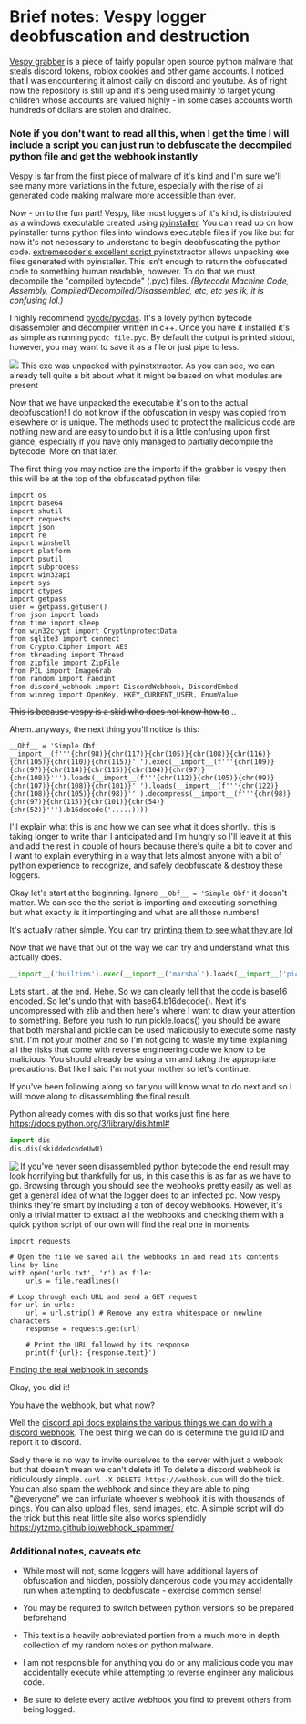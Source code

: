 # Brief notes: Vespy logger deobfuscation and destruction

[Vespy grabber](https://github.com/vesperlol/Vespy-Grabber-v2.0) is a piece of fairly popular open source python malware that steals discord tokens, roblox cookies and other game accounts.
I noticed that I was encountering it almost daily on discord and youtube. As of right now the repository is still up and it's being used mainly to target young children whose accounts are valued highly - in some cases accounts worth hundreds of dollars are stolen and drained.

### Note if you don't want to read all this, when I get the time I will include a script you can just run to debfuscate the decompiled python file and get the webhook instantly

Vespy is far from the first piece of malware of it's kind and I'm sure we'll see many more variations in the future, especially with the rise of ai generated code making malware more accessible than ever.

Now - on to the fun part! Vespy, like most loggers of it's kind, is distributed as a windows executable created using [pyinstaller](https://pyinstaller.org/en/stable/). You can read up on how pyinstaller turns python files into windows executable files if you like but for now it's not necessary to understand to begin deobfuscating the python code.
[extremecoder's excellent script ](https://github.com/extremecoders-re/pyinstxtractor) pyinstxtractor allows unpacking exe files generated with pyinstaller. This isn't enough to return the obfuscated code to something human readable, however. To do that we must decompile the "compiled bytecode" (.pyc) files. *(Bytecode Machine Code, Assembly, Compiled/Decompiled/Disassembled, etc, etc yes ik, it is confusing lol.)*

I highly recommend [pycdc/pycdas](https://github.com/zrax/pycdc). It's a lovely python bytecode disassembler and decompiler written in c++. Once you have it installed it's as simple as running `pycdc file.pyc`. By default the output is printed stdout, however, you may want to save it as a file or just pipe to less.

<img src="https://cdn.discordapp.com/attachments/1079562074599993435/1085661550129467392/image.png">
This exe was unpacked with pyinstxtractor. As you can see, we can already tell quite a bit about what it might be based on what modules are present

Now that we have unpacked the executable it's on to the actual deobfuscation! I do not know if the obfuscation in vespy was copied from elsewhere or is unique. The methods used to protect the malicious code are nothing new and are easy to undo but it is a little confusing upon first glance, especially if you have only managed to partially decompile the bytecode. More on that later.

The first thing you may notice are the imports if the grabber is vespy then this will be at the top of the obfuscated python file:
```
import os
import base64
import shutil
import requests
import json
import re
import winshell
import platform
import psutil
import subprocess
import win32api
import sys
import ctypes
import getpass
user = getpass.getuser()
from json import loads
from time import sleep
from win32crypt import CryptUnprotectData
from sqlite3 import connect
from Crypto.Cipher import AES
from threading import Thread
from zipfile import ZipFile
from PIL import ImageGrab
from random import randint
from discord_webhook import DiscordWebhook, DiscordEmbed
from winreg import OpenKey, HKEY_CURRENT_USER, EnumValue
```

~~This is because vespy is a skid who does not know how to~~ ..

Ahem..anyways, the next thing you'll notice is this:

```
__Obf__ = 'Simple Obf'
__import__(f'''{chr(98)}{chr(117)}{chr(105)}{chr(108)}{chr(116)}{chr(105)}{chr(110)}{chr(115)}''').exec(__import__(f'''{chr(109)}{chr(97)}{chr(114)}{chr(115)}{chr(104)}{chr(97)}{chr(108)}''').loads(__import__(f'''{chr(112)}{chr(105)}{chr(99)}{chr(107)}{chr(108)}{chr(101)}''').loads(__import__(f'''{chr(122)}{chr(108)}{chr(105)}{chr(98)}''').decompress(__import__(f'''{chr(98)}{chr(97)}{chr(115)}{chr(101)}{chr(54)}{chr(52)}''').b16decode('.....))))

```

I'll explain what this is and how we can see what it does shortly.. this is taking longer to write than I anticipated and I'm hungry so I'll leave it at this and add the rest in couple of hours because there's quite a bit to cover and I want to explain everything in a way that lets almost anyone with a bit of python experience to recognize, and safely deobfuscate & destroy these loggers.

Okay let's start at the beginning. Ignore `__Obf__ = 'Simple Obf'` it doesn't matter. We can see the the script is importing and executing something - but what exactly is it importinging and what are all those numbers!

It's actually rather simple. You can try [printing them to see what they are lol](https://cdn.discordapp.com/attachments/842501199693086750/1085713835324883024/image.png)

Now that we have that out of the way we can try and understand what this actually does.

```py
__import__('builtins').exec(__import__('marshal').loads(__import__('pickle').loads(__import__('zlib').decompress(__import__('base64').b16decode('obfuscated-code-here'))))
```
Lets start.. at the end. Hehe. So we can clearly tell that the code is base16 encoded. So let's undo that with base64.b16decode(). Next it's uncompressed with zlib and then here's where I want to draw your attention to something. Before you rush to run pickle.loads() you should be aware that both marshal and pickle can be used maliciously to execute some nasty shit. I'm not your mother and so I'm not going to waste my time explaining all the risks that come with reverse engineering code we know to be malicious. You should already be using a vm and takng the appropriate precautions. But like I said I'm not your mother so let's continue.

[](https://cdn.discordapp.com/attachments/1073263218568462356/1085729416186970203/image.png)

If you've been following along so far you will know what to do next and so I will move along to disassembling the final result.

Python already comes with dis so that works just fine here https://docs.python.org/3/library/dis.html#

```py
import dis
dis.dis(skiddedcodeUwU)
```

<img align='left' src='https://cdn.discordapp.com/attachments/1073263218568462356/1085737994658533487/image.png'> If you've never seen disassembled python bytecode the end result may look horrifying but thankfully for us, in this case this is as far as we have to go. Browsing through you should see the webhooks pretty easily as well as get a general idea of what the logger does to an infected pc. Now vespy thinks they're smart by including a ton of decoy webhooks. However, it's only a trivial matter to extract all the webhooks and checking them with a quick python script of our own will find the real one in moments.

```
import requests

# Open the file we saved all the webhooks in and read its contents line by line
with open('urls.txt', 'r') as file:
	urls = file.readlines()

# Loop through each URL and send a GET request
for url in urls:
	url = url.strip() # Remove any extra whitespace or newline characters
	response = requests.get(url)

	# Print the URL followed by its response
	print(f'{url}: {response.text}')
```

[Finding the real webhook in seconds](https://cdn.discordapp.com/attachments/1073263218568462356/1085724143674208336/image-26.png)

Okay, you did it!

You have the webhook, but what now?

Well the [discord api docs explains the various things we can do with a discord webhook](https://discord.com/developers/docs/resources/webhook). The best thing we can do is determine the guild ID and report it to discord.

Sadly there is no way to invite ourselves to the server with just a webook but that doesn't mean we can't delete it! To delete a discord webhook is ridiculously simple. `curl -X DELETE https://webhook.cum` will do the trick. You can also spam the webhook and since they are able to ping "@everyone" we can infuriate whoever's webhook it is with thousands of pings. You can also upload files, send images, etc. A simple script will do the trick but this neat little site also works splendidly https://ytzmo.github.io/webhook_spammer/


### Additional notes, caveats etc

- While most will not, some loggers will have additional layers of obfuscation and hidden, possibly dangerous code you may accidentally run when attempting to deobfuscate - exercise common sense!

- You may be required to switch between python versions so be prepared beforehand

- This text is a heavily abbreviated portion from a much more in depth collection of my random notes on python malware.

- I am not responsible for anything you do or any malicious code you may accidentally execute while attempting to reverse engineer any malicious code.
-  Be sure to delete every active webhook you find to prevent others from being logged.


 
